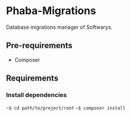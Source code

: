 # Phaba-Migrations
Database migrations manager of Softwarys.

## Pre-requirements
 - Composer
 
## Requirements
### Install dependencies
`~$ cd path/to/project/root`
`~$ composer install`
